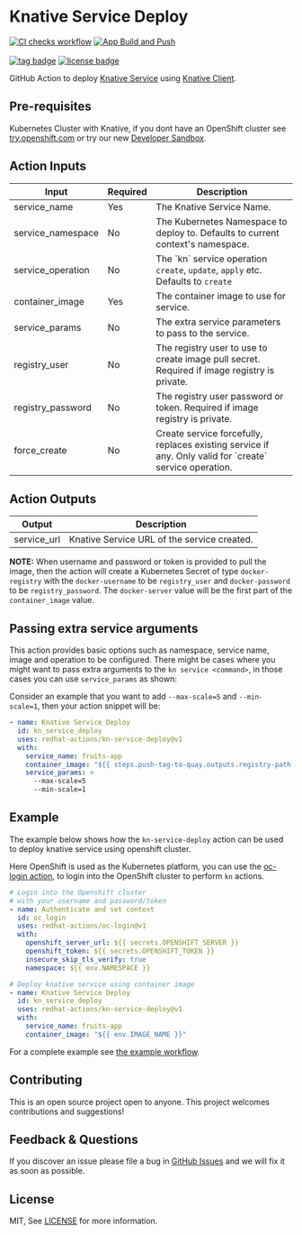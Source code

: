# Knative Service Deploy

[![CI checks workflow](https://github.com/redhat-actions/kn-service-deploy/workflows/CI%20Checks/badge.svg)](https://github.com/redhat-actions/kn-service-deploy/actions?query=workflow%3A%22CI+Checks%22)
[![App Build and Push](https://github.com/redhat-actions/kn-service-deploy/workflows/App%20Build%20and%20Push/badge.svg)](https://github.com/redhat-actions/kn-service-deploy/actions?query=workflow%3A%22App+Build+and+Push%22)
<br></br>
[![tag badge](https://img.shields.io/github/v/tag/redhat-actions/kn-service-deploy)](https://github.com/redhat-actions/kn-service-deploy/tags)
[![license badge](https://img.shields.io/github/license/redhat-actions/kn-service-deploy)](./LICENSE)

GitHub Action to deploy [Knative Service](https://kn.dev) using [Knative Client](https://github.com/knative/client).

## Pre-requisites

Kubernetes Cluster with Knative, if you dont have an OpenShift cluster see [try.openshift.com](https://try.openshift.com) or try our new [Developer Sandbox](https://developers.redhat.com/developer-sandbox).

## Action Inputs

<table>
  <thead>
    <tr>
      <th>Input</th>
      <th>Required</th>
      <th>Description</th>
    </tr>
  </thead>

  <tr>
    <td>service_name</td>
    <td>Yes</td>
    <td>
      The Knative Service Name.
    </td>
  </tr>

  <tr>
    <td>service_namespace</td>
     <td>No</td>
    <td>The Kubernetes Namespace to deploy to. Defaults to current context's namespace. </td>
  </tr>

  <tr>
    <td>service_operation</td>
    <td>No</td>
    <td>The `kn` service operation <code>create</code>, <code>update</code>, <code>apply</code> etc. 
    Defaults to <code>create</code></td>
  </tr>

  <tr>
    <td>container_image</td>
    <td>Yes</td>
    <td>The container image to use for service. </td>
  </tr>

  <tr>
    <td>service_params</td>
    <td>No</td>
    <td>The extra service parameters to pass to the service. </td>
  </tr>
  <tr>
    <td>registry_user</td>
    <td>No</td>
    <td>The registry user to use to create image pull secret. Required if image registry is private. </td>
  </tr>
  <tr>
    <td>registry_password</td>
    <td>No</td>
    <td>The registry user password or token. Required if image registry is private. </td>
  </tr>
  <tr>
    <td>force_create</td>
    <td>No</td>
    <td>Create service forcefully, replaces existing service if any. Only valid for `create` service operation. </td>
  </tr>  

</table>

## Action Outputs

<table>
  <thead>
    <tr>
      <th>Output</th>
      <th>Description</th>
    </tr>
  </thead>

  <tr>
    <td>service_url</td>
    <td>
      Knative Service URL of the service created.
    </td>
  </tr>

</table>

**NOTE:**
When username and password or token is provided to pull the image, then the action will create a Kubernetes Secret of type `docker-registry` with the `docker-username` to be `registry_user` and `docker-password` to be `registry_password`. The `docker-server` value will be the first part of the `container_image` value.


## Passing extra service arguments

This action provides basic options such as namespace, service name, image and operation to be configured. There might be cases where you might want to pass extra arguments to the `kn service <command>`, in those cases you can use `service_params` as shown:

Consider an example that you want to add `--max-scale=5` and `--min-scale=1`, then your action snippet will be:

```yaml
- name: Knative Service Deploy
  id: kn_service_deploy
  uses: redhat-actions/kn-service-deploy@v1
  with: 
    service_name: fruits-app
    container_image: "${{ steps.push-tag-to-quay.outputs.registry-path }}"
    service_params: >
      --max-scale=5
      --min-scale=1
```

## Example

The example below shows how the `kn-service-deploy` action can be used to deploy knative service using openshift cluster.

Here OpenShift is used as the Kubernetes platform, you can use the [oc-login action](https://github.com/redhat-actions/oc-login), to login into the OpenShift cluster to perform `kn` actions.

```yaml
# Login into the Openshift cluster
# with your username and password/token
- name: Authenticate and set context
  id: oc_login
  uses: redhat-actions/oc-login@v1
  with:
    openshift_server_url: ${{ secrets.OPENSHIFT_SERVER }}
    openshift_token: ${{ secrets.OPENSHIFT_TOKEN }}
    insecure_skip_tls_verify: true
    namespace: ${{ env.NAMESPACE }}

# Deploy knative service using container image
- name: Knative Service Deploy
  id: kn_service_deploy
  uses: redhat-actions/kn-service-deploy@v1
  with: 
    service_name: fruits-app
    container_image: "${{ env.IMAGE_NAME }}"
```

For a complete example see [the example workflow](./.github/workflows/example.yml).

## Contributing

This is an open source project open to anyone. This project welcomes contributions and suggestions!

## Feedback & Questions

If you discover an issue please file a bug in [GitHub Issues](https://github.com/redhat-actions/kn-service-deploy/issues) and we will fix it as soon as possible.

## License

MIT, See [LICENSE](./LICENSE) for more information.